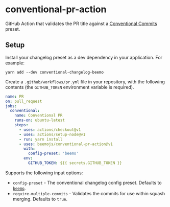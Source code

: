# conventional-pr-action

GitHub Action that validates the PR title against a
[Conventional Commits](https://www.conventionalcommits.org) preset.

## Setup

Install your changelog preset as a dev dependency in your application. For example:

```
yarn add --dev conventional-changelog-beemo
```

Create a `.github/workflows/pr.yml` file in your repository, with the following contents (the
`GITHUB_TOKEN` environment variable is required).

```yaml
name: PR
on: pull_request
jobs:
  conventional:
    name: Conventional PR
    runs-on: ubuntu-latest
    steps:
      - uses: actions/checkout@v1
      - uses: actions/setup-node@v1
      - run: yarn install
      - uses: beemojs/conventional-pr-action@v1
        with:
          config-preset: 'beemo'
        env:
          GITHUB_TOKEN: ${{ secrets.GITHUB_TOKEN }}
```

Supports the following input options:

- `config-preset` - The conventional changelog config preset. Defaults to
  [`beemo`](https://github.com/beemojs/conventional-changelog-beemo).
- `require-multiple-commits` - Validates the commits for use within squash merging. Defaults to
  `true`.
